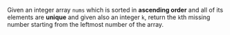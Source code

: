 Given an integer array `nums` which is sorted in **ascending order** and all of its elements are **unique** and given also an integer `k`, return the `k`th missing number starting from the leftmost number of the array.